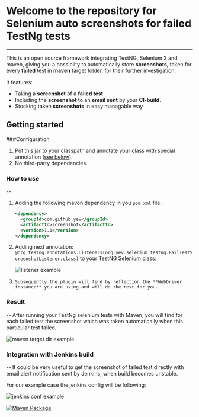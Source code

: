 
# Welcome to the repository for Selenium auto screenshots for failed TestNg tests
-----------

This is an open source framework integrating TestNG, Selenium 2 and maven, giving you a possibilty to  automatically store **screenshots**, taken for every **failed** test in **maven** target folder, for their further investigation.


It features: 

* Taking a **screenshot** of a **failed test**
* Including the **screenshot** to an **email sent** by your **CI-build**.
* Stocking taken **screenshots** in easy managable way


Getting started
-----------

###Configuration

1. Put this jar to your classpath and annotate your class with special annotation ([see below](#annotation)).
2. No third-party dependencies.

### How to use
--
 1. Adding the following maven dependency in you ```pom.xml``` file:


    ```xml 
    <dependency>
      <groupId>com.github.yev</groupId>
      <artifactId>screenshot</artifactId>
      <version>1.1</version>
    </dependency>
    ```
    
 2. <a name="annotation"></a> Adding next annotation: ```@org.testng.annotations.Listeners(org.yev.selenium.testng.FailTestScreenshotListener.class)``` to your TestNG Selenium class:


    ![listener example](https://raw.githubusercontent.com/yev/seleniumMvnScreenshot/master/docs/ListenerExample.png)
    
 3. 	Subsequently the plugin will find by reflection the **WebDriver instance** you are using and will do the rest for you.

### Result
--
After running your TestNg selenium tests with Maven, you will find for each failed test the screenshot which was taken automatically when this particular test failed.


![maven target dir example](https://raw.githubusercontent.com/yev/seleniumMvnScreenshot/master/docs/mvnTargerFolder.png)

### Integration with Jenkins build
--
It could be very useful to get the screenshot of failed test directly with email alert notification sent by Jenkins, when build becomes unstable. 


For our example case the jenkins config will be following:


![jenkins conf example](https://raw.githubusercontent.com/yev/seleniumMvnScreenshot/master/docs/selenium_Config_Jenkins_.png)

[![Maven Package](https://github.com/yev/seleniumMvnScreenshot/actions/workflows/maven-publish.yml/badge.svg)](https://github.com/yev/seleniumMvnScreenshot/actions/workflows/maven-publish.yml)

